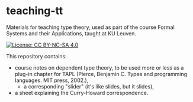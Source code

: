 # teaching-tt
Materials for teaching type theory, used as part of the course Formal Systems and their Applications, taught at KU Leuven.

[![License: CC BY-NC-SA 4.0](https://img.shields.io/badge/License-CC_BY--NC--SA_4.0-lightgrey.svg)](https://creativecommons.org/licenses/by-nc-sa/4.0/)

This repository contains:
- course notes on dependent type theory, to be used more or less as a plug-in chapter for TAPL (Pierce, Benjamin C. Types and programming languages. MIT press, 2002.),
  - a corresponding "slider" (it's like slides, but it slides),
- a sheet explaining the Curry-Howard correspondence.
